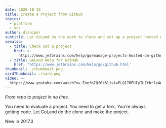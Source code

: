 ```yaml
---
date: 2020-10-15
title: Create a Project from GitHub
topics:
  - platform
  - vcs
author: dlsniper
subtitle: Let GoLand do the work to clone and set up a project hosted on GitHub.
seealso:
  - title: Check out a project
    href: >-
      https://www.jetbrains.com/help/go/manage-projects-hosted-on-github.html#clone-from-GitHub
  - title: GoLand Help for GitHub
    href: 'https://www.jetbrains.com/help/go/github.html'
thumbnail: ./thumbnail.png
cardThumbnail: ./card.png
video: >-
  https://www.youtube.com/watch?v=_Eoefq7Qf0k&list=PLQ176FUIyIUZrbrlz4AY1V8VzBJKZyVlW&index=22
---
```

*From repo to project in no time.*

You need to evaluate a project. You need to get a fork. You're always
getting code. Let GoLand do the clone and make the project.

<span class="tag is-rounded">New in 2017.3</span>
